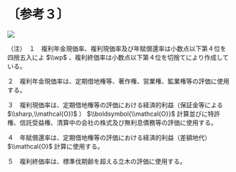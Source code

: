 # 〔参考３〕

![](https://www.nta.go.jp/tmp/c2cb7382-5066-47d9-a1c8-0fcad579c9df/images/c632d09f1bffbaec28eba38f0838f51bdaa94b849ff83e3f5e66490b041e863c.jpg)

（注）　１　複利年金現価率、複利現価率及び年賦償還率は小数点以下第４位を四捨五入によ $\\wp$ 、複利終価率は小数点以下第４位を切捨てにより作成している。

２　複利年金現価率は、定期借地権等、著作権、営業権、鉱業権等の評価に使用する。

３　複利現価率は、定期借地権等の評価における経済的利益（保証金等による $\\sharp,\\mathcal{O})$ ） $\\boldsymbol{\\mathcal{O}}$ 計算並びに特許権、信託受益権、清算中の会社の株式及び無利息債務等の評価に使用する。

４　年賦償還率は、定期借地権等の評価における経済的利益（差額地代） $\\mathcal{O}$ 計算に使用する。

５　複利終価率は、標準伐期齢を超える立木の評価に使用する。
